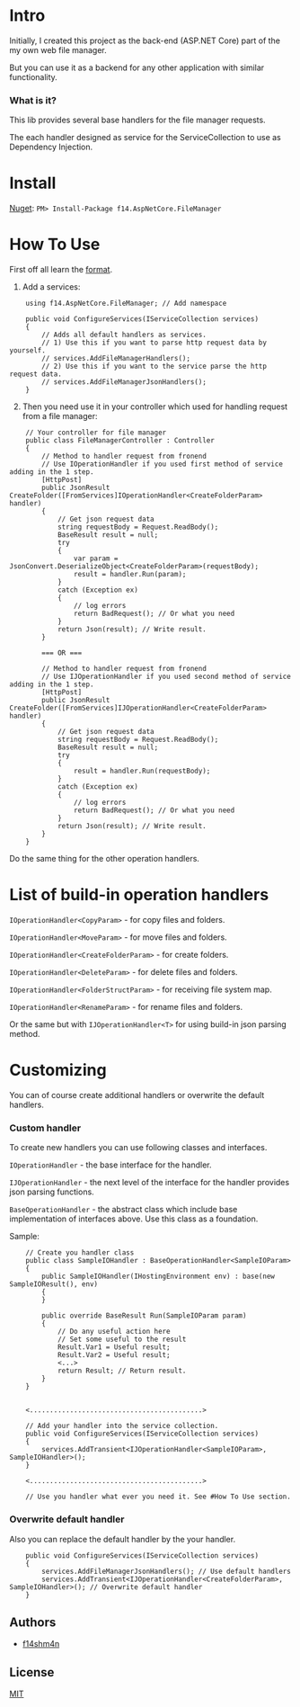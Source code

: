 # Intro

Initially, I created this project as the back-end (ASP.NET Core) part of the my own web file manager.

But you can use it as a backend for any other application with similar functionality.

### What is it?

This lib provides several base handlers for the file manager requests.

The each handler designed as service for the ServiceCollection to use as Dependency Injection.

# Install

[Nuget](https://www.nuget.org/packages/f14.AspNetCore.FileManager/): `PM> Install-Package f14.AspNetCore.FileManager`

# How To Use

First off all learn the [format](https://github.com/f14shm4n/f14.AspNetCore.FileManager/blob/master/JsonFormat.md).

1) Add a services:

```
    using f14.AspNetCore.FileManager; // Add namespace

    public void ConfigureServices(IServiceCollection services)
    {
        // Adds all default handlers as services.
        // 1) Use this if you want to parse http request data by yourself.
        // services.AddFileManagerHandlers();
        // 2) Use this if you want to the service parse the http request data.
        // services.AddFileManagerJsonHandlers();
    }
```

2) Then you need use it in your controller which used for handling request from a file manager:

```
    // Your controller for file manager
    public class FileManagerController : Controller
    {
        // Method to handler request from fronend
        // Use IOperationHandler if you used first method of service adding in the 1 step.
        [HttpPost]
        public JsonResult CreateFolder([FromServices]IOperationHandler<CreateFolderParam> handler)
        {
            // Get json request data
            string requestBody = Request.ReadBody();
            BaseResult result = null;
            try
            {                
                var param = JsonConvert.DeserializeObject<CreateFolderParam>(requestBody);
                result = handler.Run(param);
            }
            catch (Exception ex)
            {
                // log errors
                return BadRequest(); // Or what you need
            }
            return Json(result); // Write result.
        }
        
        === OR ===
        
        // Method to handler request from fronend
        // Use IJOperationHandler if you used second method of service adding in the 1 step.
        [HttpPost]
        public JsonResult CreateFolder([FromServices]IJOperationHandler<CreateFolderParam> handler)
        {
            // Get json request data
            string requestBody = Request.ReadBody();
            BaseResult result = null;
            try
            {                
                result = handler.Run(requestBody);
            }
            catch (Exception ex)
            {
                // log errors
                return BadRequest(); // Or what you need
            }
            return Json(result); // Write result.
        }
    }
```

Do the same thing for the other operation handlers.

# List of build-in operation handlers

`IOperationHandler<CopyParam>` - for copy files and folders.
    
`IOperationHandler<MoveParam>` - for move files and folders.

`IOperationHandler<CreateFolderParam>` - for create folders.

`IOperationHandler<DeleteParam>` - for delete files and folders.

`IOperationHandler<FolderStructParam>` - for receiving file system map.

`IOperationHandler<RenameParam>` - for rename files and folders.

Or the same but with `IJOperationHandler<T>` for using build-in json parsing method.

# Customizing

You can of course create additional handlers or overwrite the default handlers.

### Custom handler

To create new handlers you can use following classes and interfaces.

`IOperationHandler` - the base interface for the handler.

`IJOperationHandler` - the next level of the interface for the handler provides json parsing functions.

`BaseOperationHandler` - the abstract class which include base implementation of interfaces above. Use this class as a foundation.

Sample:

```
    // Create you handler class
    public class SampleIOHandler : BaseOperationHandler<SampleIOParam>
    {
        public SampleIOHandler(IHostingEnvironment env) : base(new SampleIOResult(), env)
        {
        }

        public override BaseResult Run(SampleIOParam param)
        {
            // Do any useful action here
            // Set some useful to the result
            Result.Var1 = Useful result;
            Result.Var2 = Useful result;
            <...>
            return Result; // Return result.
        }
    }
    
    
    <...........................................>
    
    // Add your handler into the service collection.    
    public void ConfigureServices(IServiceCollection services)
    {
        services.AddTransient<IJOperationHandler<SampleIOParam>, SampleIOHandler>();
    }
    
    <...........................................>
    
    // Use you handler what ever you need it. See #How To Use section.
```

### Overwrite default handler

Also you can replace the default handler by the your handler.

```
    public void ConfigureServices(IServiceCollection services)
    {
        services.AddFileManagerJsonHandlers(); // Use default handlers
        services.AddTransient<IJOperationHandler<CreateFolderParam>, SampleIOHandler>(); // Overwrite default handler
    }
```

## Authors

* [f14shm4n](https://github.com/f14shm4n)

## License

[MIT](https://opensource.org/licenses/MIT)
